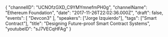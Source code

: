 {
    "channelID": "UCNOfzGXD_C9YMYmnefmPH0g",
    "channelName": "Ethereum Foundation",
    "date": "2017-11-26T22:02:36.000Z",
    "draft": false,
    "events": [
        "Devcon3"
    ],
    "speakers": ["Jorge Izquierdo"],
    "tags": ["Smart Contract"],
    "title": "Designing Future-proof Smart Contract Systems",
    "youtubeID": "sJ7VECqHFAg"
}

